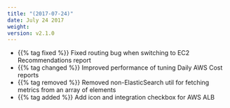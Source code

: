 ```yaml
---
title: "(2017-07-24)"
date: July 24 2017
weight:
version: v2.1.0
---
```

- {{% tag fixed %}} Fixed routing bug when switching to EC2 Recommendations report
- {{% tag changed %}} Improved performance of tuning Daily AWS Cost reports
- {{% tag removed %}} Removed non-ElasticSearch util for fetching metrics from an array of elements
- {{% tag added %}} Add icon and integration checkbox for AWS ALB
